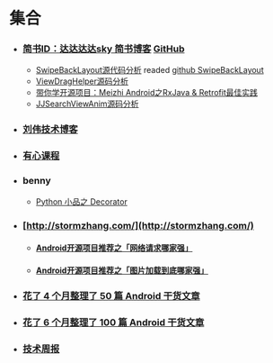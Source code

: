 # 集合

* ### [简书ID：达达达达sky 简书博客](http://www.jianshu.com/users/9038233c5f2c/latest_articles)	[GitHub](https://github.com/Skykai521)
	* [SwipeBackLayout源代码分析](http://skykai521.github.io/2016/03/04/SwipeBackLayout%E6%BA%90%E4%BB%A3%E7%A0%81%E5%88%86%E6%9E%90/) readed [github SwipeBackLayout](https://github.com/ikew0ng/SwipeBackLayout)
	* [ViewDragHelper源码分析](http://www.jianshu.com/p/07d717ef0b28) 
	* [带你学开源项目：Meizhi Android之RxJava & Retrofit最佳实践](http://www.jianshu.com/p/47e72693a302)
	* [JJSearchViewAnim源码分析](http://www.jianshu.com/p/a48f4e6cf036)

* ### [刘伟技术博客](http://blog.csdn.net/lovelion)
* ### [有心课程](http://www.stay4it.com/)
* ### benny
	* [Python 小品之 Decorator](http://km.oa.com/articles/show/277706)

* ### [http://stormzhang.com/](http://stormzhang.com/)
	
	* #### [Android开源项目推荐之「网络请求哪家强」](http://stormzhang.com/opensource/2016/08/05/android-open-source-project-recommend2/) 
	
	* #### [Android开源项目推荐之「图片加载到底哪家强」](http://stormzhang.com/opensource/2016/06/26/android-open-source-project-recommend1/)

* ### [花了 4 个月整理了 50 篇 Android 干货文章](https://zhuanlan.zhihu.com/p/27404523)
* ### [花了 6 个月整理了 100 篇 Android 干货文章](https://zhuanlan.zhihu.com/p/28453924)
	
* ### [技术周报](技术周报.md)

